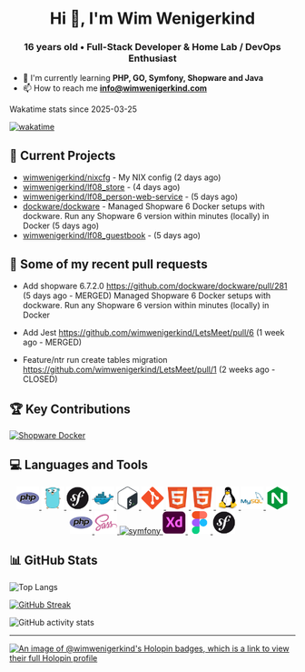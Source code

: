 <h1 align="center">Hi 👋, I'm Wim Wenigerkind</h1>
<h3 align="center">16 years old • Full-Stack Developer & Home Lab / DevOps Enthusiast</h3>

- 🌱 I'm currently learning **PHP, GO, Symfony, Shopware and Java**
- 📫 How to reach me **info@wimwenigerkind.com**

Wakatime stats since 2025-03-25

[![wakatime](https://wakatime.com/badge/user/e646e006-b4c5-4881-897c-e6eac563592a.svg)](https://wakatime.com/@e646e006-b4c5-4881-897c-e6eac563592a)

## 🚀 Current Projects

- [wimwenigerkind/nixcfg](https://github.com/wimwenigerkind/nixcfg) - My NIX config (2 days ago)
- [wimwenigerkind/lf08_store](https://github.com/wimwenigerkind/lf08_store) -  (4 days ago)
- [wimwenigerkind/lf08_person-web-service](https://github.com/wimwenigerkind/lf08_person-web-service) -  (5 days ago)
- [dockware/dockware](https://github.com/dockware/dockware) - Managed Shopware 6 Docker setups with dockware. Run any Shopware 6 version within minutes (locally) in Docker (5 days ago)
- [wimwenigerkind/lf08_guestbook](https://github.com/wimwenigerkind/lf08_guestbook) -  (5 days ago)

## 🔀 Some of my recent pull requests

- Add shopware 6.7.2.0
https://github.com/dockware/dockware/pull/281
(5 days ago - MERGED)
Managed Shopware 6 Docker setups with dockware. Run any Shopware 6 version within minutes (locally) in Docker

- Add Jest
https://github.com/wimwenigerkind/LetsMeet/pull/6
(1 week ago - MERGED)


- Feature/ntr run create tables migration
https://github.com/wimwenigerkind/LetsMeet/pull/1
(2 weeks ago - CLOSED)



## 🏆 Key Contributions

[![Shopware Docker](https://github-readme-stats.vercel.app/api/pin/?username=dockware&repo=dockware&bg_color=303446&text_color=c6d0f5&icon_color=ca9ee6&title_color=81c8be&hide_border=true)](https://github.com/dockware/dockware)

## 💻 Languages and Tools

<p align="center">
    <a href="https://www.php.net" target="_blank" rel="noreferrer">
        <img src="https://raw.githubusercontent.com/devicons/devicon/master/icons/php/php-original.svg" alt="php" width="40" height="40"/>
    </a>
    <a href="https://golang.org" target="_blank" rel="noreferrer">
        <img src="https://raw.githubusercontent.com/devicons/devicon/master/icons/go/go-original.svg" alt="go" width="40" height="40"/>
    </a>
    <a href="https://symfony.com" target="_blank" rel="noreferrer">
        <img src="https://raw.githubusercontent.com/devicons/devicon/refs/heads/master/icons/symfony/symfony-original.svg" alt="symfony" width="40" height="40"/>
    </a>
    <a href="https://www.docker.com/" target="_blank" rel="noreferrer">
        <img src="https://raw.githubusercontent.com/devicons/devicon/master/icons/docker/docker-original.svg" alt="docker" width="40" height="40"/>
    </a>
    <a href="https://www.gnu.org/software/bash/" target="_blank" rel="noopener noreferrer">
        <img src="https://raw.githubusercontent.com/devicons/devicon/refs/heads/master/icons/bash/bash-original.svg" alt="bash" width="40" height="40"/>
    </a>
    <a href="https://git-scm.com/" target="_blank" rel="noreferrer">
        <img src="https://raw.githubusercontent.com/devicons/devicon/refs/heads/master/icons/git/git-original.svg" alt="git" width="40" height="40"/>
    </a>
    <a href="https://www.w3.org/html/" target="_blank" rel="noreferrer">
        <img src="https://raw.githubusercontent.com/devicons/devicon/master/icons/html5/html5-original.svg" alt="html5" width="40" height="40"/>
    </a>
    <a href="https://www.w3.org/html/" target="_blank" rel="noreferrer">
        <img src="https://raw.githubusercontent.com/devicons/devicon/master/icons/html5/html5-original.svg" alt="html5" width="40" height="40"/>
    </a>
    <a href="https://www.linux.org/" target="_blank" rel="noreferrer">
        <img src="https://raw.githubusercontent.com/devicons/devicon/master/icons/linux/linux-original.svg" alt="linux" width="40" height="40"/>
    </a>
    <a href="https://www.mysql.com/" target="_blank" rel="noreferrer">
        <img src="https://raw.githubusercontent.com/devicons/devicon/master/icons/mysql/mysql-original-wordmark.svg" alt="mysql" width="40" height="40"/>
    </a>
    <a href="https://www.nginx.com" target="_blank" rel="noreferrer">
        <img src="https://raw.githubusercontent.com/devicons/devicon/master/icons/nginx/nginx-original.svg" alt="nginx" width="40" height="40"/>
    </a>
    <a href="https://www.php.net" target="_blank" rel="noreferrer">
        <img src="https://raw.githubusercontent.com/devicons/devicon/master/icons/php/php-original.svg" alt="php" width="40" height="40"/>
    </a>
    <a href="https://sass-lang.com" target="_blank" rel="noreferrer">
        <img src="https://raw.githubusercontent.com/devicons/devicon/master/icons/sass/sass-original.svg" alt="sass" width="40" height="40"/>
    </a>
    <a href="https://symfony.com" target="_blank" rel="noreferrer">
        <img src="https://symfony.com/logos/symfony_black_03.svg" alt="symfony" width="40" height="40"/>
    </a>
    <a href="https://www.adobe.com/products/xd.html" target="_blank" rel="noreferrer">
        <img src="https://raw.githubusercontent.com/devicons/devicon/refs/heads/master/icons/xd/xd-original.svg" alt="xd" width="40" height="40"/>
    </a>
    <a href="https://www.figma.com/" target="_blank" rel="noreferrer">
        <img src="https://raw.githubusercontent.com/devicons/devicon/refs/heads/master/icons/figma/figma-original.svg" alt="figma" width="40" height="40"/>
    </a>
    <a href="https://www.symfony.com/" target="_blank" rel="noreferrer">
        <img src="https://raw.githubusercontent.com/devicons/devicon/refs/heads/master/icons/symfony/symfony-original.svg" alt="symfony" width="40" height="40"/>
    </a>
</p>

## 📊 GitHub Stats

![Top Langs](https://github-readme-stats.vercel.app/api/top-langs/?username=wimwenigerkind&layout=compact&bg_color=303446&text_color=c6d0f5&icon_color=ca9ee6&title_color=81c8be&hide_border=true)

[![GitHub Streak](https://streak-stats.demolab.com?user=wimwenigerkind&theme=catppuccin-frappe&hide_border=true&border_radius=8&card_width=520)](https://git.io/streak-stats)

![GitHub activity stats](https://github-readme-stats.vercel.app/api?username=wimwenigerkind&show_icons=true&count_private=true&bg_color=303446&text_color=c6d0f5&icon_color=ca9ee6&title_color=81c8be&hide_border=true)

---

[![An image of @wimwenigerkind's Holopin badges, which is a link to view their full Holopin profile](https://holopin.me/wimwenigerkind)](https://holopin.io/@wimwenigerkind)
